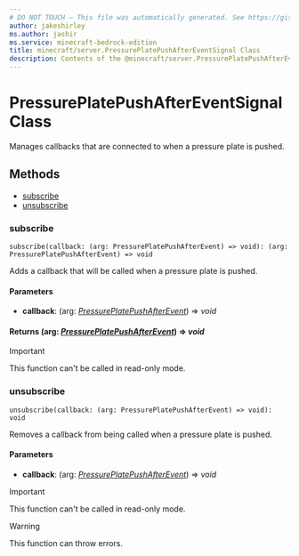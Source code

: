 ```yaml
---
# DO NOT TOUCH — This file was automatically generated. See https://github.com/mojang/minecraftapidocsgenerator to modify descriptions, examples, etc.
author: jakeshirley
ms.author: jashir
ms.service: minecraft-bedrock-edition
title: minecraft/server.PressurePlatePushAfterEventSignal Class
description: Contents of the @minecraft/server.PressurePlatePushAfterEventSignal class.
---
```

# PressurePlatePushAfterEventSignal Class

Manages callbacks that are connected to when a pressure plate is pushed.

## Methods
- [subscribe](#subscribe)
- [unsubscribe](#unsubscribe)

### **subscribe**
`
subscribe(callback: (arg: PressurePlatePushAfterEvent) => void): (arg: PressurePlatePushAfterEvent) => void
`

Adds a callback that will be called when a pressure plate is pushed.

#### **Parameters**
- **callback**: (arg: [*PressurePlatePushAfterEvent*](PressurePlatePushAfterEvent.md)) => *void*

#### **Returns** (arg: [*PressurePlatePushAfterEvent*](PressurePlatePushAfterEvent.md)) => *void*

> [!IMPORTANT]
> This function can't be called in read-only mode.

### **unsubscribe**
`
unsubscribe(callback: (arg: PressurePlatePushAfterEvent) => void): void
`

Removes a callback from being called when a pressure plate is pushed.

#### **Parameters**
- **callback**: (arg: [*PressurePlatePushAfterEvent*](PressurePlatePushAfterEvent.md)) => *void*

> [!IMPORTANT]
> This function can't be called in read-only mode.

> [!WARNING]
> This function can throw errors.
